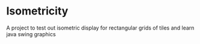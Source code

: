 # Isometricity
A project to test out isometric display for rectangular grids of tiles and learn java swing graphics


